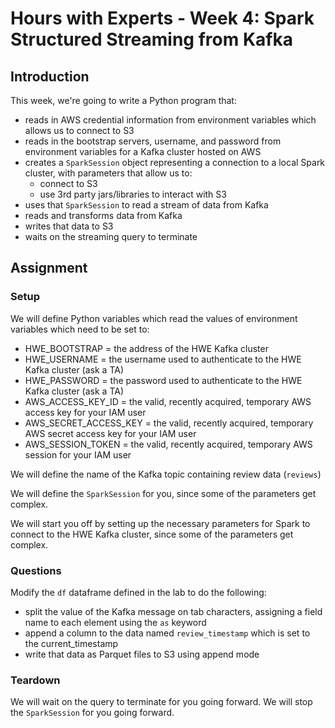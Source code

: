 # Hours with Experts - Week 4: Spark Structured Streaming from Kafka

## Introduction

This week, we're going to write a Python program that:

   * reads in AWS credential information from environment variables which allows us to connect to S3
   * reads in the bootstrap servers, username, and password from environment variables for a Kafka cluster hosted on AWS
   * creates a `SparkSession` object representing a connection to a local Spark cluster, with parameters that allow us to:
      * connect to S3
      * use 3rd party jars/libraries to interact with S3
   * uses that `SparkSession` to read a stream of data from Kafka
   * reads and transforms data from Kafka
   * writes that data to S3
   * waits on the streaming query to terminate

## Assignment

### Setup

We will define Python variables which read the values of environment variables which need to be set to:
   * HWE_BOOTSTRAP = the address of the HWE Kafka cluster
   * HWE_USERNAME = the username used to authenticate to the HWE Kafka cluster (ask a TA)
   * HWE_PASSWORD = the password used to authenticate to the HWE Kafka cluster (ask a TA)
   * AWS_ACCESS_KEY_ID = the valid, recently acquired, temporary AWS access key for your IAM user
   * AWS_SECRET_ACCESS_KEY = the valid, recently acquired, temporary AWS secret access key for your IAM user
   * AWS_SESSION_TOKEN = the valid, recently acquired, temporary AWS session for your IAM user

We will define the name of the Kafka topic containing review data (`reviews`)

We will define the `SparkSession` for you, since some of the parameters get complex.

We will start you off by setting up the necessary parameters for Spark to connect to the HWE Kafka cluster, since some of the parameters get complex.

### Questions

Modify the `df` dataframe defined in the lab to do the following:

   * split the value of the Kafka message on tab characters, assigning a field name to each element using the `as` keyword
   * append a column to the data named `review_timestamp` which is set to the current_timestamp
   * write that data as Parquet files to S3 using append mode

### Teardown
We will wait on the query to terminate for you going forward.
We will stop the `SparkSession` for you going forward.
